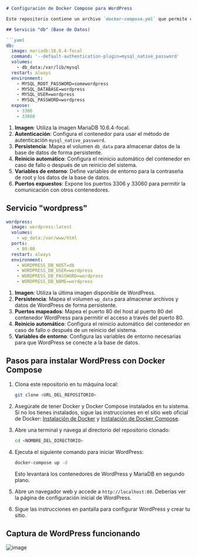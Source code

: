 

```markdown
# Configuración de Docker Compose para WordPress

Este repositorio contiene un archivo `docker-compose.yml` que permite configurar un entorno de WordPress con una base de datos MariaDB utilizando Docker Compose. A continuación, se describen los principales elementos de la configuración.

## Servicio "db" (Base de Datos)

```yaml
db:
  image: mariadb:10.6.4-focal
  command: '--default-authentication-plugin=mysql_native_password'
  volumes:
    - db_data:/var/lib/mysql
  restart: always
  environment:
    - MYSQL_ROOT_PASSWORD=somewordpress
    - MYSQL_DATABASE=wordpress
    - MYSQL_USER=wordpress
    - MYSQL_PASSWORD=wordpress
  expose:
    - 3306
    - 33060
```

1. **Imagen**: Utiliza la imagen MariaDB 10.6.4-focal.
2. **Autenticación**: Configura el contenedor para usar el método de autenticación `mysql_native_password`.
3. **Persistencia**: Mapea el volumen `db_data` para almacenar datos de la base de datos de forma persistente.
4. **Reinicio automático**: Configura el reinicio automático del contenedor en caso de fallo o después de un reinicio del sistema.
5. **Variables de entorno**: Define variables de entorno para la contraseña de root y los datos de la base de datos.
6. **Puertos expuestos**: Expone los puertos 3306 y 33060 para permitir la comunicación con otros contenedores.

## Servicio "wordpress"

```yaml
wordpress:
  image: wordpress:latest
  volumes:
    - wp_data:/var/www/html
  ports:
    - 80:80
  restart: always
  environment:
    - WORDPRESS_DB_HOST=db
    - WORDPRESS_DB_USER=wordpress
    - WORDPRESS_DB_PASSWORD=wordpress
    - WORDPRESS_DB_NAME=wordpress
```

1. **Imagen**: Utiliza la última imagen disponible de WordPress.
2. **Persistencia**: Mapea el volumen `wp_data` para almacenar archivos y datos de WordPress de forma persistente.
3. **Puertos mapeados**: Mapea el puerto 80 del host al puerto 80 del contenedor WordPress para permitir el acceso a través del puerto 80.
4. **Reinicio automático**: Configura el reinicio automático del contenedor en caso de fallo o después de un reinicio del sistema.
5. **Variables de entorno**: Configura las variables de entorno necesarias para que WordPress se conecte a la base de datos.

## Pasos para instalar WordPress con Docker Compose

1. Clona este repositorio en tu máquina local:

   ```bash
   git clone <URL_DEL_REPOSITORIO>
   ```

2. Asegúrate de tener Docker y Docker Compose instalados en tu sistema. Si no los tienes instalados, sigue las instrucciones en el sitio web oficial de Docker: [Instalación de Docker](https://docs.docker.com/get-docker/) y [Instalación de Docker Compose](https://docs.docker.com/compose/install/).

3. Abre una terminal y navega al directorio del repositorio clonado:

   ```bash
   cd <NOMBRE_DEL_DIRECTORIO>
   ```

4. Ejecuta el siguiente comando para iniciar WordPress:

   ```bash
   docker-compose up -d
   ```

   Esto levantará los contenedores de WordPress y MariaDB en segundo plano.

5. Abre un navegador web y accede a `http://localhost:80`. Deberías ver la página de configuración inicial de WordPress.

6. Sigue las instrucciones en pantalla para configurar WordPress y crear tu sitio.

## Captura de WordPress funcionando




![image](https://github.com/JorgeGonzalez-castelao/Wordpress/assets/113522749/e3c8ff49-92e2-4046-a463-520f47e1f95a)



